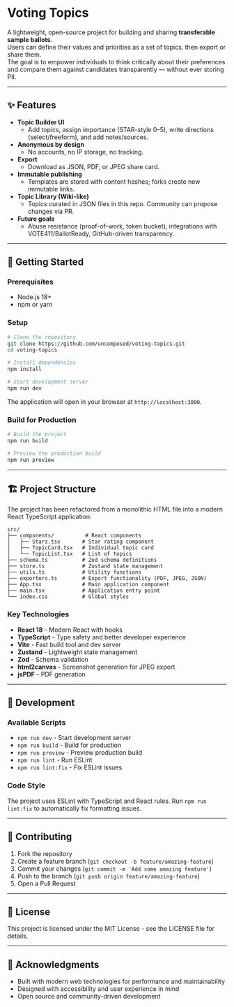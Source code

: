 # Voting Topics

A lightweight, open-source project for building and sharing **transferable sample ballots**.  
Users can define their values and priorities as a set of topics, then export or share them.  
The goal is to empower individuals to think critically about their preferences and compare them against candidates transparently — without ever storing PII.

---

## ✨ Features

- **Topic Builder UI**  
  - Add topics, assign importance (STAR-style 0–5), write directions (select/freeform), and add notes/sources.
- **Anonymous by design**  
  - No accounts, no IP storage, no tracking.
- **Export**  
  - Download as JSON, PDF, or JPEG share card.
- **Immutable publishing**  
  - Templates are stored with content hashes; forks create new immutable links.
- **Topic Library (Wiki-like)**  
  - Topics curated in JSON files in this repo. Community can propose changes via PR.
- **Future goals**  
  - Abuse resistance (proof-of-work, token bucket), integrations with VOTE411/BallotReady, GitHub-driven transparency.

---

## 🚀 Getting Started

### Prerequisites
- Node.js 18+
- npm or yarn

### Setup

```bash
# Clone the repository
git clone https://github.com/uncomposed/voting-topics.git
cd voting-topics

# Install dependencies
npm install

# Start development server
npm run dev
```

The application will open in your browser at `http://localhost:3000`.

### Build for Production

```bash
# Build the project
npm run build

# Preview the production build
npm run preview
```

---

## 🏗️ Project Structure

The project has been refactored from a monolithic HTML file into a modern React TypeScript application:

```
src/
├── components/          # React components
│   ├── Stars.tsx       # Star rating component
│   ├── TopicCard.tsx   # Individual topic card
│   └── TopicList.tsx   # List of topics
├── schema.ts           # Zod schema definitions
├── store.ts            # Zustand state management
├── utils.ts            # Utility functions
├── exporters.ts        # Export functionality (PDF, JPEG, JSON)
├── App.tsx             # Main application component
├── main.tsx            # Application entry point
└── index.css           # Global styles
```

### Key Technologies

- **React 18** - Modern React with hooks
- **TypeScript** - Type safety and better developer experience
- **Vite** - Fast build tool and dev server
- **Zustand** - Lightweight state management
- **Zod** - Schema validation
- **html2canvas** - Screenshot generation for JPEG export
- **jsPDF** - PDF generation

---

## 🔧 Development

### Available Scripts

- `npm run dev` - Start development server
- `npm run build` - Build for production
- `npm run preview` - Preview production build
- `npm run lint` - Run ESLint
- `npm run lint:fix` - Fix ESLint issues

### Code Style

The project uses ESLint with TypeScript and React rules. Run `npm run lint:fix` to automatically fix formatting issues.

---

## 📝 Contributing

1. Fork the repository
2. Create a feature branch (`git checkout -b feature/amazing-feature`)
3. Commit your changes (`git commit -m 'Add some amazing feature'`)
4. Push to the branch (`git push origin feature/amazing-feature`)
5. Open a Pull Request

---

## 📄 License

This project is licensed under the MIT License - see the LICENSE file for details.

---

## 🤝 Acknowledgments

- Built with modern web technologies for performance and maintainability
- Designed with accessibility and user experience in mind
- Open source and community-driven development